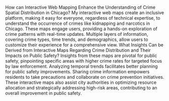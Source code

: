 How can Interactive Web Mapping Enhance the Understanding of Crime Spatial Distribution in Chicago?
My interactive web maps create an inclusive platform, making it easy for everyone, regardless of technical expertise, to understand the occurrence of crimes like kidnapping and narcotics in Chicago. These maps engage users, providing a hands-on exploration of crime patterns with real-time updates. Multiple layers of information, covering crime types, time trends, and demographics, allow users to customize their experience for a comprehensive view.
What Insights Can be Derived from Interactive Maps Regarding Crime Distribution and Their Impacts on Public Safety?
Insights from these maps are pivotal for public safety, pinpointing specific areas with higher crime rates for targeted focus by law enforcement. Analyzing temporal trends facilitates better planning for public safety improvements. Sharing crime information empowers residents to take precautions and collaborate on crime prevention initiatives. These interactive maps also assist city authorities in optimizing resource allocation and strategically addressing high-risk areas, contributing to an overall improvement in public safety.
